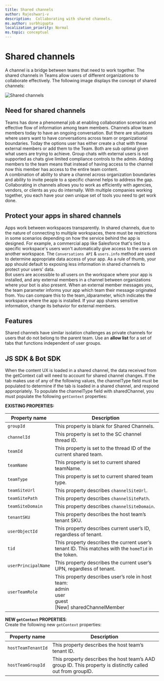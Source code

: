 ```yaml
---
title: Shared channels
author: Rajeshwari-v
description:  Collaborating with shared channels.
ms.author: surbhigupta
localization_priority: Normal
ms.topic: conceptual
---
```


# Shared channels

A channel is a bridge between teams that need to work together. The shared channels in Teams allow users of different organizations to collaborate effectively. The following image displays the concept of shared channels:

![Shared channels](~/assets/images/tab-images/shared-channels.png)

## Need for shared channels

Teams has done a phenomenal job at enabling collaboration scenarios and effective flow of information among team members. Channels allow team members today to have an ongoing conversation. But there are situations where users want to have conversations across team or organizational boundaries. 
Today the options user has either create a chat with these external members or add them to the Team. Both are sub optimal given what users are trying to achieve. Group chats with external users is not supported as chats give limited compliance controls to the admin. Adding members to the team means that instead of having access to the channel now this member has access to the entire team content.           
A combination of ability to share a channel across organization boundaries and ability to invite people to a specific channel helps to address the gap.    
Collaborating in channels allows you to work as efficiently with agencies, vendors, or clients as you do internally. With multiple companies working together, you each have your own unique set of tools you need to get work done.

## Protect your apps in shared channels

Apps work between workspaces transparently. In shared channels, due to the nature of connecting to multiple workspaces, there must be restrictions in some scenarios depending on how the service behind the app is designed. For example, a commercial app like Salesforce that's tied to a specific workspace's users won't automatically give access to the users on another workspace. The `Conversations API` & `users.info` method are used to determine appropriate data access of your app. As a rule of thumb, your app should default to exposing less information in shared channels to protect your users' data.  
Bot users are accessible to all users on the workspace where your app is installed, and any external members in a channel between organizations where your bot is also present. When an external member messages you, the team parameter informs your app which team their message originated from. You can compare this to the team_idparameter, which indicates the workspace where the app is installed. If your app shares sensitive information, change its behavior for external members.

## Features

Shared channels have similar isolation challenges as private channels for users that do not belong to the parent team. Use an **allow list** for a set of tabs that functions independent of user groups.

## JS SDK & Bot SDK

When the content UX is loaded in a shared channel, the data received from the getContext call will need to account for shared channel changes. If the tab makes use of any of the following values, the channelType field must be populated to determine if the tab is loaded in a shared channel, and respond appropriately.
To populate the channelType field with sharedChannel, you must populate the following  `getContext` properties:

**EXISTING PROPERTIES:**

|Property name|Description|
|----------|--------------|
|`groupId`|This property is blank for Shared Channels.|
|`channelId`| This property is set to the SC channel thread ID.|
|`teamId`|This property is set to the thread ID of the current shared team. | 
|`teamName`|This property is set to current shared teamName. |
|`teamType`|This property is set to current shared team type.|
|`teamSiteUrl`|This property describes `channelSiteUrl`.| 
|`teamSitePath`| This property describes `channelSitePath`.| 
|`teamSiteDomain`| This property describes  `channelSiteDomain`.| 
|`tenantSKU`| This property describes the host team’s tenant SKU.|
|`userObjectId`|  This property describes current user’s ID, regardless of tenant.|
|`tid`|  This property describes the current user’s tenant ID. This matches with the `homeTid` in the token.|
|`userPrincipalName`| This property describes the current user’s UPN, regardless of tenant.|
|`userTeamRole`| This property describes user’s role in host team:</br>admin </br>user </br> guest </br> [New] sharedChannelMember  |

**NEW `getContext` PROPERTIES**:  
Create the following new `getContext` properties:  

|Property name|Description|
|----------|--------------|
|`hostTeamTenantId`| This property describes the host team’s tenant ID. |
|`hostTeamGroupId`|This property describes the host team’s AAD group ID. This property is distinctly called out from groupID. |


